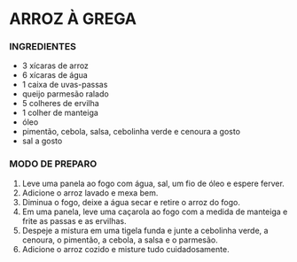 # ARROZ À GREGA

### INGREDIENTES

- 3 xícaras de arroz
- 6 xícaras de água
- 1 caixa de uvas-passas
- queijo parmesão ralado
- 5 colheres de ervilha
- 1 colher de manteiga
- óleo
- pimentão, cebola, salsa, cebolinha verde e cenoura a gosto
- sal a gosto

### MODO DE PREPARO

1. Leve uma panela ao fogo com água, sal, um fio de óleo e espere ferver.
2. Adicione o arroz lavado e mexa bem.
3. Diminua o fogo, deixe a água secar e retire o arroz do fogo.
4. Em uma panela, leve uma caçarola ao fogo com a medida de manteiga e frite as passas e as ervilhas.
5. Despeje a mistura em uma tigela funda e junte a cebolinha verde, a cenoura, o pimentão, a cebola, a salsa e o parmesão.
6. Adicione o arroz cozido e misture tudo cuidadosamente.